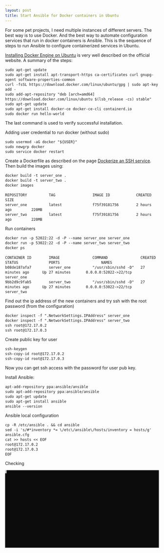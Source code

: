 ```yaml
---
layout: post
title: Start Ansible for Docker containers in Ubuntu
---
```


For some pet projects, I need multiple instances of different servers.
The best way is to use Docker.
And the best way to automate configuration services that run in docker containers is Ansible.
This is the sequence of steps to run Ansible to configure containerized services in Ubuntu.

[Installing Docker Engine on Ubuntu](https://docs.docker.com/engine/install/ubuntu/) is very well described on the official website. A summary of the steps:

```
sudo apt-get update
sudo apt-get install apt-transport-https ca-certificates curl gnupg-agent software-properties-common
curl -fsSL https://download.docker.com/linux/ubuntu/gpg | sudo apt-key add -
sudo add-apt-repository "deb [arch=amd64] https://download.docker.com/linux/ubuntu $(lsb_release -cs) stable"
sudo apt-get update
sudo apt-get install docker-ce docker-ce-cli containerd.io
sudo docker run hello-world
```

The last command is used to verify successful installation.

Adding user credential to run docker (without sudo)

```
sudo usermod -aG docker "${USER}"
sudo newgrp docker
sudo service docker restart
```

Create a Dockerfile as described on the page [Dockerize an SSH service](https://docs.docker.com/engine/examples/running_ssh_service/). Then build the images using:

```
docker build -t server_one .
docker build -t server_two .
docker images

REPOSITORY          TAG                 IMAGE ID            CREATED             SIZE
server_one          latest              f75f39181756        2 hours ago         220MB
server_two          latest              f75f39181756        2 hours ago         220MB
```

Run containers

``` 
docker run -p 52022:22 -d -P --name server_one server_one
docker run -p 53022:22 -d -P --name server_two server_two
docker ps

CONTAINER ID        IMAGE               COMMAND               CREATED             STATUS              PORTS                   NAMES
b08de187afa7        server_one          "/usr/sbin/sshd -D"   27 minutes ago      Up 27 minutes       0.0.0.0:52022->22/tcp   server_one
9bb2d9c9fab5        server_two          "/usr/sbin/sshd -D"   27 minutes ago      Up 27 minutes       0.0.0.0:53022->22/tcp   server_two
```

Find out the ip address of the new containers and try ssh with the root password (from the configuration)

```
docker inspect -f ".NetworkSettings.IPAddress" server_one
docker inspect -f ".NetworkSettings.IPAddress" server_two
ssh root@172.17.0.2
ssh root@172.17.0.3
```

Create public key for user

```
ssh-keygen
ssh-copy-id root@172.17.0.2
ssh-copy-id root@172.17.0.3
```

Now you can get ssh access with the password for user pub key.

Install Ansible:

```
apt-add-repository ppa:ansible/ansible
sudo apt-add-repository ppa:ansible/ansible
sudo apt-get update
sudo apt-get install ansible
ansible --version
```

Ansible local configuration

```
cp -R /etc/ansible . && cd ansible
sed -i 's/#*inventory *= \/etc\/ansible\/hosts/inventory = hosts/g' ansible.cfg
cat >> hosts << EOF
root@172.17.0.2
root@172.17.0.3
EOF
```

Checking

![](/images/test_ansible_docker_ubuntu.svg)
